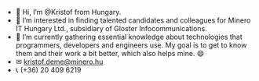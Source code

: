- 👋 Hi, I’m @Kristof from Hungary.
- 👀 I’m interested in finding talented candidates and colleagues for Minero IT Hungary Ltd., subsidiary of Gloster Infocommunications.
- 🌱 I’m currently gathering essential knowledge about technologies that programmers, developers and engineers use. My goal is to get to know them and their work a bit better, which also helps mine. 😄
- ✉ kristof.deme@minero.hu
- 📞 (+36) 20 409 6219

<!---
KristofDemeMinero/KristofDemeMinero is a ✨ special ✨ repository because its `README.md` (this file) appears on your GitHub profile.
You can click the Preview link to take a look at your changes.
--->
